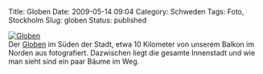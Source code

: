 Title: Globen
Date: 2009-05-14 09:04
Category: Schweden
Tags: Foto, Stockholm
Slug: globen
Status: published

[![Globen](/pic/globenbalkong_s.jpg "Globen")](/pic/globenbalkong_l.jpg)  
Der [Globen](http://de.wikipedia.org/wiki/Globen) im Süden der Stadt,
etwa 10 Kilometer von unserem Balkon im Norden aus fotografiert.
Dazwischen liegt die gesamte Innenstadt und wie man sieht sind ein paar
Bäume im Weg.


